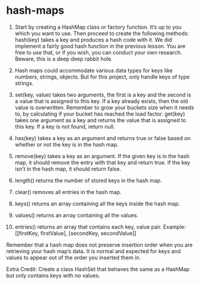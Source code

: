 # hash-maps

1. Start by creating a HashMap class or factory function. It’s up to you which you want to use. Then proceed to create the following methods: hash(key) takes a key and produces a hash code with it. We did implement a fairly good hash function in the previous lesson. You are free to use that, or if you wish, you can conduct your own research. Beware, this is a deep deep rabbit hole.

2. Hash maps could accommodate various data types for keys like numbers, strings, objects. But for this project, only handle keys of type strings.

3. set(key, value) takes two arguments, the first is a key and the second is a value that is assigned to this key. If a key already exists, then the old value is overwritten.
    Remember to grow your buckets size when it needs to, by calculating if your bucket has reached the load factor.
    get(key) takes one argument as a key and returns the value that is assigned to this key. If a key is not found, return null.

4. has(key) takes a key as an argument and returns true or false based on whether or not the key is in the hash map.

5. remove(key) takes a key as an argument. If the given key is in the hash map, it should remove the entry with that key and return true. If the key isn’t in the hash map, it should return false.

6. length() returns the number of stored keys in the hash map.

7. clear() removes all entries in the hash map.

8. keys() returns an array containing all the keys inside the hash map.

9. values() returns an array containing all the values.

10. entries() returns an array that contains each key, value pair. Example: [[firstKey, firstValue], [secondKey, secondValue]]

Remember that a hash map does not preserve insertion order when you are retrieving your hash map’s data. It is normal and expected for keys and values to appear out of the order you inserted them in.

Extra Credit: 
Create a class HashSet that behaves the same as a HashMap but only contains keys with no values.
